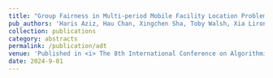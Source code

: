 ```yaml
---
title: "Group Fairness in Multi-period Mobile Facility Location Problems"
pub_authors: 'Haris Aziz, Hau Chan, Xingchen Sha, Toby Walsh, Xia Lirong *'
collection: publications
category: abstracts
permalink: /publication/adt
venue: 'Published in <i> The 8th International Conference on Algorithmic Decision Theory (ADT 2024)</i>'
date: 2024-9-01
---
```





